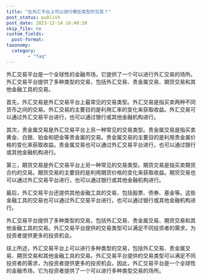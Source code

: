 ```yaml
---
title: "在外汇平台上可以进行哪些类型的交易？"
post_status: publish
post_date: 2023-12-14 16:40:20
skip_file: no
custom_fields: 
  post-format: 
taxonomy:
  category:
        - "faq"
---
```


外汇交易平台是一个全球性的金融市场，它提供了一个可以进行外汇交易的场所。外汇交易平台提供了多种类型的交易，包括外汇交易、贵金属交易、期货交易和其他金融工具的交易。

首先，外汇交易是外汇交易平台上最常见的交易类型。外汇交易是指买卖两种不同货币之间的交易。外汇交易的主要目的是利用汇率的变化来获取收益。外汇交易可以通过外汇交易平台进行，也可以通过银行或其他金融机构进行。

其次，贵金属交易是外汇交易平台上另一种常见的交易类型。贵金属交易是指买卖黄金、白银、铂金和钯金等贵金属的交易。贵金属交易的主要目的是利用贵金属价格的变化来获取收益。贵金属交易也可以通过外汇交易平台进行，也可以通过银行或其他金融机构进行。

第三，期货交易是外汇交易平台上另一种常见的交易类型。期货交易是指买卖期货合约的交易。期货交易的主要目的是利用期货价格的变化来获取收益。期货交易也可以通过外汇交易平台进行，也可以通过银行或其他金融机构进行。

最后，外汇交易平台还提供其他金融工具的交易，包括股票、债券、基金等。这些金融工具的交易也可以通过外汇交易平台进行，也可以通过银行或其他金融机构进行。

外汇交易平台提供了多种类型的交易，包括外汇交易、贵金属交易、期货交易和其他金融工具的交易。外汇交易平台提供的交易类型可以满足不同投资者的需求，为投资者提供更多的投资机会。

综上所述，外汇交易平台上可以进行多种类型的交易，包括外汇交易、贵金属交易、期货交易和其他金融工具的交易。外汇交易平台提供的交易类型可以满足不同投资者的需求，为投资者提供更多的投资机会。因此，外汇交易平台是一个全球性的金融市场，它为投资者提供了一个可以进行多种类型交易的场所。
